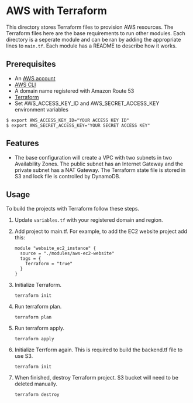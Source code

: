 # AWS with Terraform

This directory stores Terraform files to provision AWS resources. The Terraform files here are the base requirements to run other modules. Each directory is a seperate module and can be ran by adding the appropriate lines to `main.tf`. Each module has a README to describe how it works.

## Prerequisites

- An [AWS account](https://aws.amazon.com/account/ "AWS account")
- [AWS CLI](https://docs.aws.amazon.com/cli/latest/userguide/cli-chap-install.html "AWS CLI")
- A domain name registered with Amazon Route 53
- [Terraform](https://www.terraform.io/ "Terraform")
- Set AWS_ACCESS_KEY_ID and AWS_SECRET_ACCESS_KEY environment variables
```shell
$ export AWS_ACCESS_KEY_ID="YOUR ACCESS KEY ID"
$ export AWS_SECRET_ACCESS_KEY="YOUR SECRET ACCESS KEY"
```
## Features

* The base configuration will create a VPC with two subnets in two Availability Zones. The public subnet has an Internet Gateway and the private subnet has a NAT Gateway. The Terraform state file is stored in S3 and lock file is controlled by DynamoDB.

## Usage

To build the projects with Terraform follow these steps.

1. Update `variables.tf` with your registered domain and region.

2. Add project to main.tf. For example, to add the EC2 website project add this:
    ```
    module "website_ec2_instance" {
      source = "./modules/aws-ec2-website"
      tags = {
        Terraform = "true"
      }
    }
    ```

3. Initialize Terraform.

   `terraform init`

4. Run terraform plan.

   `terraform plan`

5. Run terraform apply.

   `terraform apply`

6. Initialize Terrform again. This is required to build the backend.tf file to use S3.

   `terraform init`

7. When finished, destroy Terraform project. S3 bucket will need to be deleted manually.

   `terraform destroy`

